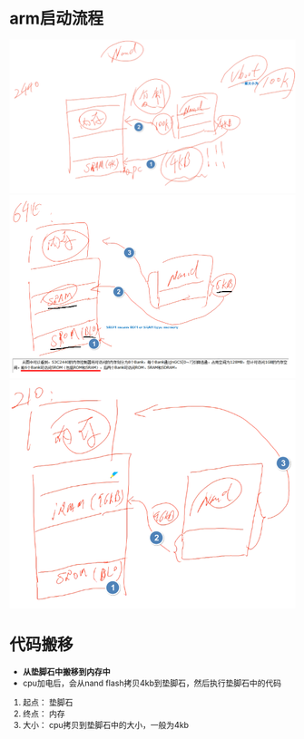 # arm启动流程
![](../photo/Pasted%20image%2020230424180909.png)
![](../photo/Pasted%20image%2020230424182123.png)
![](../photo/Pasted%20image%2020230424182324.png)

# 代码搬移
- **从垫脚石中搬移到内存中**
- cpu加电后，会从nand flash拷贝4kb到垫脚石，然后执行垫脚石中的代码
1. 起点： 垫脚石
2. 终点： 内存
3. 大小： cpu拷贝到垫脚石中的大小，一般为4kb




